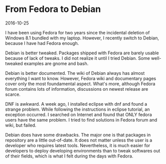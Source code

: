 # From Fedora to Debian

2016-10-25

I have been using Fedora for two years since the incidental deletion of Windows 8.1 bundled with my laptop. However, I recently switch to Debian, because I have had Fedora enough.

Debian is better tweaked. Packages shipped with Fedora are barely usable because of lack of tweaks. I did not realize it until I tried Debian. Some well-tweaked examples are gnome and bash.

Debian is better documented. The wiki of Debian always has almost everything I want to know. However, Fedora wiki and documentary pages cover only the most foundamental aspect. What's more, although Fedora forum contains lots of information, discussions on newest release are scarce.

DNF is awkward. A week ago, I installed eclipse with dnf and found a strange problem. While following the instructions in eclipse tutorial, an exception occurred. I searched on Internet and found that ONLY fedora users have the same problem. I tried to find solutions in Fedora forum and wiki, but failed.

Debian does have some drawbacks. The major one is that packages in repository are a little out-of-date. It does not matter unless the user is a developer who requires latest tools. Nevertheless, it is much easier for developers to deploy developing environments than to tweak softwares out of their fields, which is what I felt during the days with Fedora.

